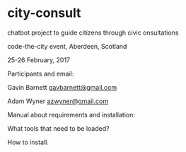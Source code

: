 # city-consult
chatbot project to guide citizens through civic onsultations 

code-the-city event, Aberdeen, Scotland

25-26 February, 2017

Participants and email:

Gavin Barnett
gavbarnett@gmail.com

Adam Wyner
azwyner@gmail.com

Manual about requirements and installation:

What tools that need to be loaded?

How to install.
